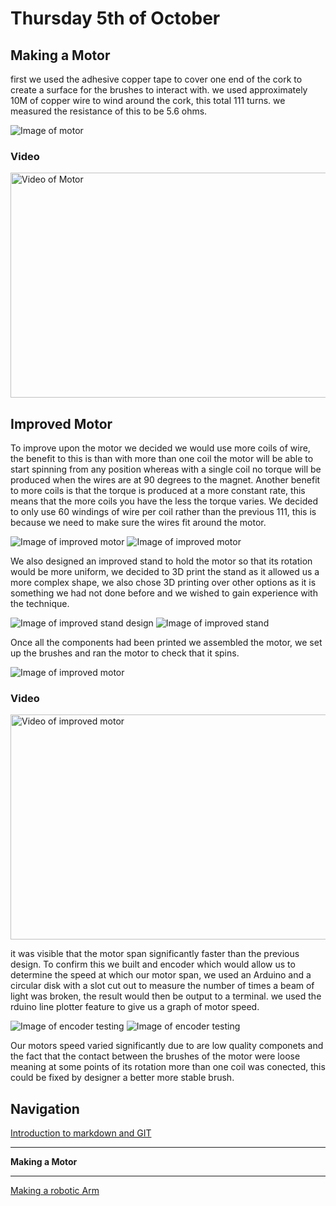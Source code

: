 # Thursday 5th of October  
## Making a Motor  
first we used the adhesive copper tape to cover one end of the cork to create a surface for the brushes to interact with.
we used approximately 10M of copper wire to wind around the cork, this total 111 turns.
we measured the resistance of this to be 5.6 ohms.

![Image of motor](https://raw.githubusercontent.com/AandJ/ROCO222/master/ROCO222_Img/041.JPG "Image of motor")

### Video
<a href="https://www.youtube.com/watch?v=IyP9AZi4azg" target="_blank"><img src="http://img.youtube.com/vi/IyP9AZi4azg/0.jpg" alt="Video of Motor" width="640" height="360" border="0" /></a>

## Improved Motor
To improve upon the motor we decided we would use more coils of wire, the benefit to this is than with more than one coil the motor 
will be able to start spinning from any position whereas with a single coil no torque will be produced when the wires are at 
90 degrees to the magnet. Another benefit to more coils is that the torque is produced at a more constant rate, this means that
the more coils you have the less the torque varies.  We decided to only use 60 windings of wire per coil rather than the previous 111,
this is because we need to make sure the wires fit around the motor.

![Image of improved motor](https://raw.githubusercontent.com/AandJ/ROCO222/master/ROCO222_Img/006.JPG "Image 1 of improved motor")
![Image of improved motor](https://raw.githubusercontent.com/AandJ/ROCO222/master/ROCO222_Img/008.JPG "Image 2 of improved motor")

We also designed an improved stand to hold the motor so that its rotation would be more uniform, we decided to 3D print the stand as it allowed us a more complex shape,
we also chose 3D printing over other options as it is something we had not done before and we wished to gain experience with the technique.

![Image of improved stand design](https://raw.githubusercontent.com/AandJ/ROCO222/master/ROCO222_Img/001.JPG "Image of improved stand design")
![Image of improved stand](https://raw.githubusercontent.com/AandJ/ROCO222/master/ROCO222_Img/016.JPG "Image of improved stand")

Once all the components had been printed we assembled the motor, we set up the brushes and ran the motor to check that it spins.

![Image of improved motor](https://raw.githubusercontent.com/AandJ/ROCO222/master/ROCO222_Img/3-2.JPG "Image of improved motor")

### Video
<a href="https://www.youtube.com/watch?v=8vkcDZ_r6UE" target="_blank"><img src="http://img.youtube.com/vi/8vkcDZ_r6UE/0.jpg" alt="Video of improved motor" width="640" height="360" border="0" /></a>

it was visible that the motor span significantly faster than the previous design. To confirm this we built and encoder which would allow us to determine the speed at which our motor span, we used an Arduino and a circular disk with a slot cut out to measure the number of times a beam of light was broken, the result would then be output to a terminal. we used the rduino line plotter feature to give us a graph of motor speed.

![Image of encoder testing](https://raw.githubusercontent.com/AandJ/ROCO222/master/ROCO222_Img/3-1.JPG "Image of encoder testing")
![Image of encoder testing](https://raw.githubusercontent.com/AandJ/ROCO222/master/ROCO222_Img/3-4.JPG "Image of encoder testing")

Our motors speed varied significantly due to are low quality componets and the fact that the contact between the brushes of the motor were loose meaning at some points of its rotation more than one coil was conected, this could be fixed by designer a better more stable brush.

## Navigation
[Introduction to markdown and GIT](https://github.com/AandJ/ROCO222/blob/master/journal.md)
***
__Making a Motor__
***
[Making a robotic Arm](https://github.com/AandJ/ROCO222/blob/master/journal-3.md)

